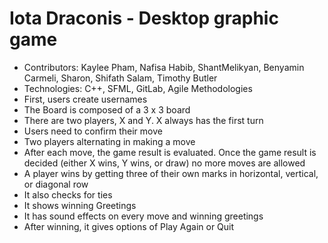 # Iota Draconis - Desktop graphic game
- Contributors: Kaylee Pham, Nafisa Habib, ShantMelikyan, Benyamin Carmeli, Sharon, Shifath Salam, Timothy Butler
- Technologies: C++, SFML, GitLab, Agile Methodologies
- First, users create usernames
- The Board is composed of a 3 x 3 board
- There are two players, X and Y. X always has the first turn
- Users need to confirm their move
- Two players alternating in making a move
- After each move, the game result is evaluated. Once the game result is decided (either X wins, Y wins, or draw) no more moves are allowed
- A player wins by getting three of their own marks in horizontal, vertical, or diagonal row
- It also checks for ties
- It shows winning Greetings
- It has sound effects on every move and winning greetings
- After winning, it gives options of Play Again or Quit
